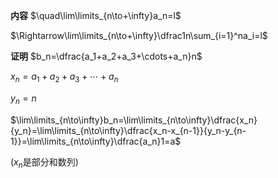 **内容**
$\quad\lim\limits_{n\to+\infty}a_n=l$

$\Rightarrow\lim\limits_{n\to+\infty}\dfrac1n\sum_{i=1}^na_i=l$

**证明**
$b_n=\dfrac{a_1+a_2+a_3+\cdots+a_n}n$

$x_n=a_1+a_2+a_3+\cdots+a_n$

$y_n=n$

$\lim\limits_{n\to\infty}b_n=\lim\limits_{n\to\infty}\dfrac{x_n}{y_n}=\lim\limits_{n\to\infty}\dfrac{x_n-x_{n-1}}{y_n-y_{n-1}}=\lim\limits_{n\to\infty}\dfrac{a_n}1=a$

($x_n$是部分和数列)
